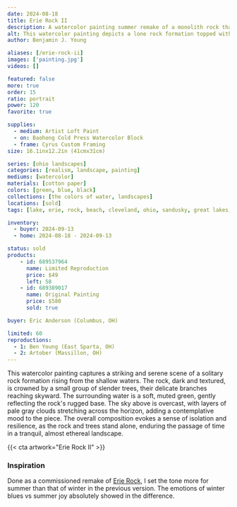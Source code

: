 ```yaml
---
date: 2024-08-18
title: Erie Rock II
description: A watercolor painting summer remake of a monolith rock that rarely comes in sight on Lake Erie's shores.
alt: This watercolor painting depicts a lone rock formation topped with a cluster of small trees, standing tall in calm, shallow water under a cloudy sky.
author: Benjamin J. Young

aliases: [/erie-rock-ii]
images: ['painting.jpg']
videos: []

featured: false
more: true
order: 15
ratio: portrait
power: 120
favorite: true

supplies:
  - medium: Artist Loft Paint
  - on: Baohong Cold Press Watercolor Block
  - frame: Cyrus Custom Framing
size: 16.1inx12.2in (41cmx31cm)

series: [ohio landscapes]
categories: [realism, landscape, painting]
mediums: [watercolor]
materials: [cotton paper]
colors: [green, blue, black]
collections: [the colors of water, landscapes]
locations: [sold]
tags: [lake, erie, rock, beach, cleveland, ohio, sandusky, great lakes, water, waves, nature, outdoors, overcast, costal, cool, summer]

inventory:
  - buyer: 2024-09-13
  - home: 2024-08-18 - 2024-09-13

status: sold
products:
    - id: 689537964
      name: Limited Reproduction
      price: $49
      left: 58
    - id: 689389017
      name: Original Painting
      price: $580
      sold: true

buyer: Eric Anderson (Columbus, OH)

limited: 60
reproductions:
  - 1: Ben Young (East Sparta, OH)
  - 2: Artober (Massillon, OH)
---
```


This watercolor painting captures a striking and serene scene of a solitary rock formation rising from the shallow waters. The rock, dark and textured, is crowned by a small group of slender trees, their delicate branches reaching skyward. The surrounding water is a soft, muted green, gently reflecting the rock's rugged base. The sky above is overcast, with layers of pale gray clouds stretching across the horizon, adding a contemplative mood to the piece. The overall composition evokes a sense of isolation and resilience, as the rock and trees stand alone, enduring the passage of time in a tranquil, almost ethereal landscape.

<!--more-->

{{< cta artwork="Erie Rock II" >}}

### Inspiration ###

Done as a commissioned remake of [Erie Rock](/artwork/erie-rock), I set the tone more for summer than that of winter in the previous version. The emotions of winter blues vs summer joy absolutely showed in the difference.